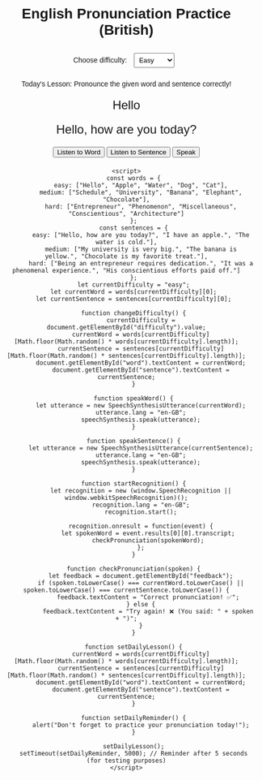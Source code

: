 <!DOCTYPE html>
<html lang="en">
<head>
    <meta charset="UTF-8">
    <meta name="viewport" content="width=device-width, initial-scale=1.0">
    <title>English Pronunciation Practice</title>
    <style>
        body { font-family: Arial, sans-serif; text-align: center; margin: 20px; }
        #word, #sentence { font-size: 24px; margin: 20px; }
        #feedback { margin-top: 20px; font-weight: bold; color: green; }
        select { margin: 10px; padding: 5px; }
    </style>
</head>
<body>
    <h1>English Pronunciation Practice (British)</h1>
    <label for="difficulty">Choose difficulty:</label>
    <select id="difficulty" onchange="changeDifficulty()">
        <option value="easy">Easy</option>
        <option value="medium">Medium</option>
        <option value="hard">Hard</option>
    </select>
    <p id="lesson">Today's Lesson: Pronounce the given word and sentence correctly!</p>
    <p id="word">Hello</p>
    <p id="sentence">Hello, how are you today?</p>
    <button onclick="speakWord()">Listen to Word</button>
    <button onclick="speakSentence()">Listen to Sentence</button>
    <button onclick="startRecognition()">Speak</button>
    <p id="feedback"></p>
    
    <script>
        const words = {
            easy: ["Hello", "Apple", "Water", "Dog", "Cat"],
            medium: ["Schedule", "University", "Banana", "Elephant", "Chocolate"],
            hard: ["Entrepreneur", "Phenomenon", "Miscellaneous", "Conscientious", "Architecture"]
        };
        const sentences = {
            easy: ["Hello, how are you today?", "I have an apple.", "The water is cold."],
            medium: ["My university is very big.", "The banana is yellow.", "Chocolate is my favorite treat."],
            hard: ["Being an entrepreneur requires dedication.", "It was a phenomenal experience.", "His conscientious efforts paid off."]
        };
        let currentDifficulty = "easy";
        let currentWord = words[currentDifficulty][0];
        let currentSentence = sentences[currentDifficulty][0];

        function changeDifficulty() {
            currentDifficulty = document.getElementById("difficulty").value;
            currentWord = words[currentDifficulty][Math.floor(Math.random() * words[currentDifficulty].length)];
            currentSentence = sentences[currentDifficulty][Math.floor(Math.random() * sentences[currentDifficulty].length)];
            document.getElementById("word").textContent = currentWord;
            document.getElementById("sentence").textContent = currentSentence;
        }
        
        function speakWord() {
            let utterance = new SpeechSynthesisUtterance(currentWord);
            utterance.lang = "en-GB";
            speechSynthesis.speak(utterance);
        }
        
        function speakSentence() {
            let utterance = new SpeechSynthesisUtterance(currentSentence);
            utterance.lang = "en-GB";
            speechSynthesis.speak(utterance);
        }
        
        function startRecognition() {
            let recognition = new (window.SpeechRecognition || window.webkitSpeechRecognition)();
            recognition.lang = "en-GB";
            recognition.start();
            
            recognition.onresult = function(event) {
                let spokenWord = event.results[0][0].transcript;
                checkPronunciation(spokenWord);
            };
        }
        
        function checkPronunciation(spoken) {
            let feedback = document.getElementById("feedback");
            if (spoken.toLowerCase() === currentWord.toLowerCase() || spoken.toLowerCase() === currentSentence.toLowerCase()) {
                feedback.textContent = "Correct pronunciation! ✅";
            } else {
                feedback.textContent = "Try again! ❌ (You said: " + spoken + ")";
            }
        }

        function setDailyLesson() {
            currentWord = words[currentDifficulty][Math.floor(Math.random() * words[currentDifficulty].length)];
            currentSentence = sentences[currentDifficulty][Math.floor(Math.random() * sentences[currentDifficulty].length)];
            document.getElementById("word").textContent = currentWord;
            document.getElementById("sentence").textContent = currentSentence;
        }

        function setDailyReminder() {
            alert("Don't forget to practice your pronunciation today!");
        }

        setDailyLesson();
        setTimeout(setDailyReminder, 5000); // Reminder after 5 seconds (for testing purposes)
    </script>
</body>
</html>
